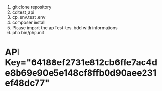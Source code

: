 1. git clone repository
2. cd test_api
3. cp .env.test .env 
4. composer install
5. Please import the apiTest-test bdd with informations
9. php bin/phpunit







# API Key="64188ef2731e812cb6ffe7ac4de8b69e90e5e148cf8ffb0d90aee231ef48dc77"
